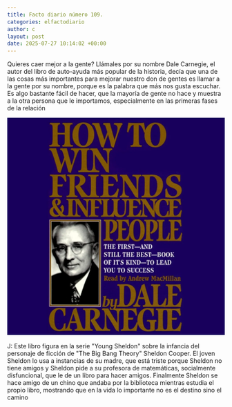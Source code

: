 ```yaml
---
title: Facto diario número 109.
categories: elfactodiario
author: c
layout: post
date: 2025-07-27 10:14:02 +00:00
---
```

Quieres caer mejor a la gente? Llámales por su nombre
Dale Carnegie, el autor del libro de auto-ayuda más popular de la historia, decía que una de las cosas más importantes para mejorar nuestro don de gentes es llamar a la gente por su nombre, porque es la palabra que más nos gusta escuchar. Es algo bastante fácil de hacer, que la mayoría de gente no hace y muestra a la otra persona que le importamos, especialmente en las primeras fases de la relación

![2025_07_27_10_14_33_untitled-1.webp](/assets/2025_07_27_10_14_33_untitled-1.webp)

J: Este libro figura en la serie "Young Sheldon" sobre la infancia del personaje de ficción de "The Big Bang Theory" Sheldon Cooper. El joven Sheldon lo usa a instancias de su madre, que está triste porque Sheldon no tiene amigos y Sheldon pide a su profesora de matemáticas, socialmente disfuncional, que le de un libro para hacer amigos. Finalmente Sheldon se hace amigo de un chino que andaba por la biblioteca mientras estudia el propio libro, mostrando que en la vida lo importante no es el destino sino el camino
